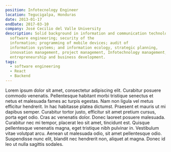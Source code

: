```yaml
---
position: Infotecnology Engineer
location: Tegucigalpa, Honduras
date: 2013-01-17
endDate: 2017-03-10
company: José Cecilio del Valle University
description: Solid background in information and communication technologies, 
  software engineering; security of the 
  information; programming of mobile devices; audit of 
  information systems; and information ecology, strategic planning, 
  innovation management, project management, Infotechnology management, 
  entrepreneurship and business development.
tags:
  - software engineering
  - React
  - Backend
---
```


Lorem ipsum dolor sit amet, consectetur adipiscing elit. Curabitur posuere commodo venenatis. Pellentesque habitant morbi tristique senectus et netus et malesuada fames ac turpis egestas. Nam non ligula vel metus efficitur hendrerit. In hac habitasse platea dictumst. Praesent et mauris ut mi dapibus semper. Curabitur tortor justo, efficitur sit amet pretium cursus, porta eget odio. Cras ac venenatis dolor. Donec laoreet posuere malesuada. Curabitur nec mi tempor, placerat leo sit amet, tincidunt est. Quisque pellentesque venenatis magna, eget tristique nibh pulvinar in. Vestibulum vitae volutpat arcu. Aenean ut malesuada odio, sit amet pellentesque odio. Suspendisse nunc elit, blandit nec hendrerit non, aliquet at magna. Donec id leo ut nulla sagittis sodales.